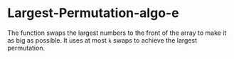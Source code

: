 # Largest-Permutation-algo-e
The function swaps the largest numbers to the front of the array to make it as big as possible. It uses at most `k` swaps to achieve the largest permutation.
